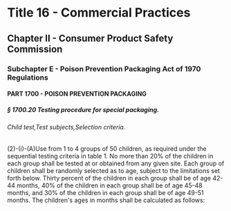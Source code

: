 
# Title 16 - Commercial Practices
## Chapter II - Consumer Product Safety Commission
### Subchapter E - Poison Prevention Packaging Act of 1970 Regulations
#### PART 1700 - POISON PREVENTION PACKAGING
##### § 1700.20 Testing procedure for special packaging.
###### Child test,Test subjects,Selection criteria.

(2)-(i)-(A)Use from 1 to 4 groups of 50 children, as required under the sequential testing criteria in table 1. No more than 20% of the children in each group shall be tested at or obtained from any given site. Each group of children shall be randomly selected as to age, subject to the limitations set forth below. Thirty percent of the children in each group shall be of age 42-44 months, 40% of the children in each group shall be of age 45-48 months, and 30% of the children in each group shall be of age 49-51 months. The children's ages in months shall be calculated as follows:

